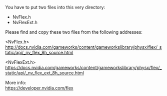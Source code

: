 You have to put two files into this very directory:<p><p>

- NvFlex.h
- NvFlexExt.h

Please find and copy these two files from the following addresses:

<NvFlex.h><br>
http://docs.nvidia.com/gameworks/content/gameworkslibrary/physx/flex/_static/api/_nv_flex_8h_source.html

<NvFlexExt.h><br>
https://docs.nvidia.com/gameworks/content/gameworkslibrary/physx/flex/_static/api/_nv_flex_ext_8h_source.html


More info:<br>
https://developer.nvidia.com/flex
